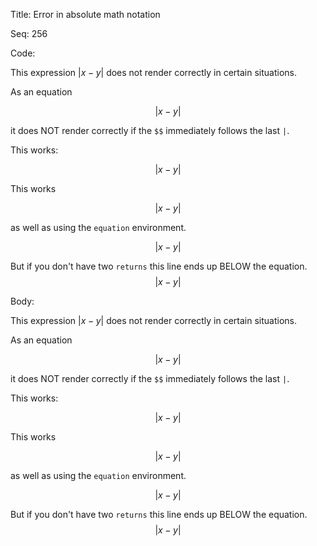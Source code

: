 Title:  Error in absolute math notation

Seq:    256

Code: 

This expression $|x-y|$ does not render correctly in certain situations.

As an equation  

$$|x-y|$$

it does NOT render correctly if the `$$` immediately follows the last `|`.

This works:

$$|x-y| $$

This works

$$
|x-y|
$$

as well as using the `equation` environment.

$$
\begin{equation}
|x-y|
\end{equation}
$$

But if you don't have two `returns` this line ends up BELOW the equation.
$$
|x-y|
$$


Body: 

This expression $|x-y|$ does not render correctly in certain situations.

As an equation  

$$|x-y|$$

it does NOT render correctly if the `$$` immediately follows the last `|`.

This works:

$$|x-y| $$

This works

$$
|x-y|
$$

as well as using the `equation` environment.

$$
\begin{equation}
|x-y|
\end{equation}
$$

But if you don't have two `returns` this line ends up BELOW the equation.
$$
|x-y|
$$
